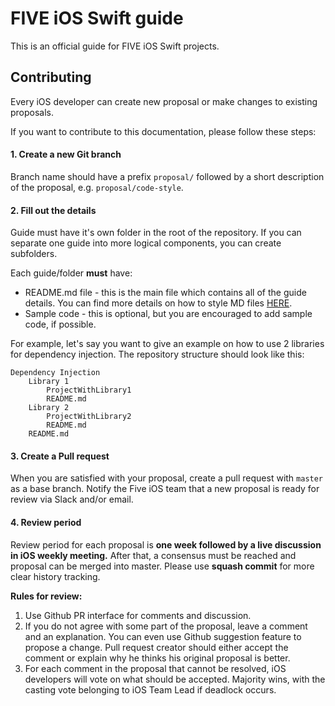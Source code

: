 # FIVE iOS Swift guide

This is an official guide for FIVE iOS Swift projects. 

## Contributing
Every iOS developer can create new proposal or make changes to existing proposals.

If you want to contribute to this documentation, please follow these steps:

#### 1. Create a new Git branch
Branch name should have a prefix `proposal/` followed by a short description of the proposal, e.g. `proposal/code-style`.

#### 2. Fill out the details
Guide must have it's own folder in the root of the repository. If you can separate one guide into more logical components, you can create subfolders.

Each guide/folder **must** have:
- README.md file - this is the main file which contains all of the guide details. You can find more details on how to style MD files [HERE](https://www.markdownguide.org/basic-syntax/).
- Sample code - this is optional, but you are encouraged to add sample code, if possible.

For example, let's say you want to give an example on how to use 2 libraries for dependency injection. The repository structure should look like this:

    Dependency Injection
        Library 1
            ProjectWithLibrary1
            README.md
        Library 2
            ProjectWithLibrary2
            README.md
        README.md

#### 3. Create a Pull request
When you are satisfied with your proposal, create a pull request with `master` as a base branch. Notify the Five iOS team that a new proposal is ready for review via Slack and/or email.

#### 4. Review period
Review period for each proposal is **one week followed by a live discussion in iOS weekly meeting.** After that, a consensus must be reached and proposal can be merged into master. Please use **squash commit** for more clear history tracking.

**Rules for review:**
1. Use Github PR interface for comments and discussion.
2. If you do not agree with some part of the proposal, leave a comment and an explanation. You can even use Github suggestion feature to propose a change. Pull request creator should either accept the comment or explain why he thinks his original proposal is better.
3. For each comment in the proposal that cannot be resolved, iOS developers will vote on what should be accepted. Majority wins, with the casting vote belonging to iOS Team Lead if deadlock occurs.